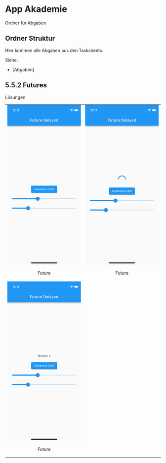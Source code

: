 # App Akademie

Ordner für Abgaben

## Ordner Struktur

Hier kommen alle Abgaben aus den Tasksheets.

Siehe:

- [Abgaben]
<!-- - [Neuer Ordner](link zum ordner) -->

## 5.5.2 Futures

Lösungen

<table>
  <tr>
    <td style="text-align: center;">
      <img src="lib/task_solutions/5_5_2_Features/Simulator Screenshot - iPhone 13 mini - 2023-09-11 at 12.17.15.png" alt="Bild 1">
      <p>Future</p>
    </td>
    <td style="text-align: center;">
      <img src="lib/task_solutions/5_5_2_Features/Simulator Screenshot - iPhone 13 mini - 2023-09-11 at 12.17.18.png" alt="Bild 2">
      <p>Future</p>
    </td>
  </tr>
    <td style="text-align: center;">
      <img src="lib/task_solutions/5_5_2_Features/Simulator Screenshot - iPhone 13 mini - 2023-09-11 at 12.17.20.png" alt="Bild 1">
      <p>Future</p>
    </td>
    </tr>
  </table>